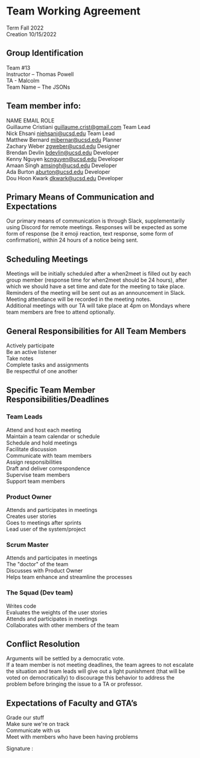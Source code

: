 # Team Working Agreement
Term Fall 2022\
Creation 10/15/2022


## Group Identification
Team #13\
Instructor – Thomas Powell\
TA - Malcolm\
Team Name – The JSONs

## Team member info:

NAME                    EMAIL                      ROLE\
Guillaume Cristiani     guillaume.crist@gmail.com  Team Lead\
Nick Ehsani             niehsani@ucsd.edu          Team Lead\
Matthew Bernard         mibernar@ucsd.edu          Planner\
Zachary Weber           zgweber@ucsd.edu           Designer\
Brendan Devlin          bdevlin@ucsd.edu           Developer\
Kenny Nguyen            kcnguyen@ucsd.edu          Developer\
Amaan Singh             amsingh@ucsd.edu           Developer\
Ada Burton              aburton@ucsd.edu           Developer\
Dou Hoon Kwark          dkwark@ucsd.edu            Developer				

## Primary Means of Communication and Expectations

Our primary means of communication is through Slack, supplementarily using Discord for remote meetings. Responses will be expected as some form of response (be it emoji reaction, text response, some form of confirmation), within 24 hours of a notice being sent. 

## Scheduling Meetings

Meetings will be initially scheduled after a when2meet is filled out by each group member (response time for when2meet should be 24 hours), after which we should have a set time and date for the meeting to take place. Reminders of the meeting will be sent out as an announcement in Slack. Meeting attendance will be recorded in the meeting notes.\
Additional meetings with our TA will take place at 4pm on Mondays where team members are free to attend optionally. 

## General Responsibilities for All Team Members

Actively participate\
Be an active listener\
Take notes\
Complete tasks and assignments\
Be respectful of one another

## Specific Team Member Responsibilities/Deadlines 

### Team Leads
Attend and host each meeting\
Maintain a team calendar or schedule\
Schedule and hold meetings\
Facilitate discussion\
Communicate with team members\
Assign responsibilities\
Draft and deliver correspondence\
Supervise team members\
Support team members

### Product Owner
Attends and participates in meetings\
Creates user stories\
Goes to meetings after sprints\
Lead user of the system/project

### Scrum Master
Attends and participates in meetings\
The "doctor" of the team\
Discusses with Product Owner\
Helps team enhance and streamline the processes

### The Squad (Dev team)
Writes code\
Evaluates the weights of the user stories\
Attends and participates in meetings\
Collaborates with other members of the team

## Conflict Resolution

Arguments will be settled by a democratic vote.\
If a team member is not meeting deadlines, the team agrees to not escalate the situation and team leads will give out a light punishment (that will be voted on democratically) to discourage this behavior to address the problem before bringing the issue to a TA or professor.

## Expectations of Faculty and GTA’s

Grade our stuff\
Make sure we're on track\
Communicate with us\
Meet with members who have been having problems


Signature :



